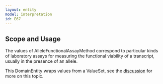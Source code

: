 ```yaml
---
layout: entity
model: interpretation
id: E67
---
```


Scope and Usage
---------------

The values of AlleleFunctionalAssayMethod correspond to particular kinds of laboratory assays for measuring the functional viability of a transcript, usually in the presence of an allele.

This DomainEntity wraps values from a ValueSet, see the [discussion](../../../user/discussion/domain_entity.html) for more on this topic.
